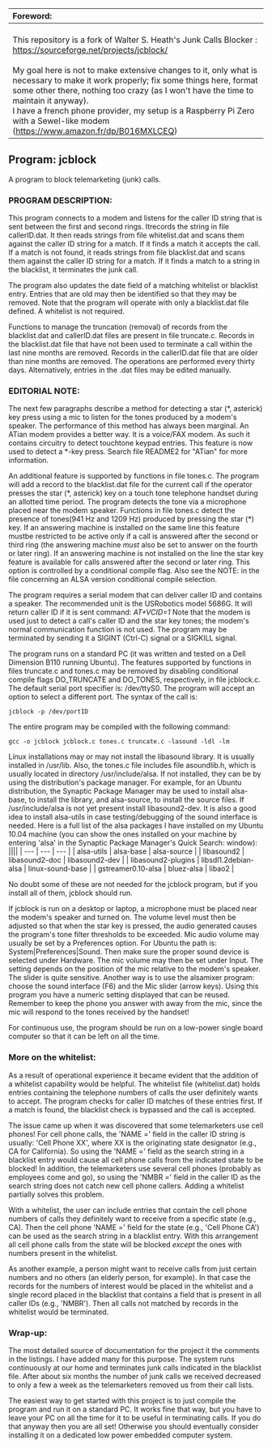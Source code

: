 | Foreword: |
|:---|
| <br/>This repository is a fork of Walter S. Heath's Junk Calls Blocker : https://sourceforge.net/projects/jcblock/ <br/><br/> My goal here is not to make extensive changes to it, only what is necessary to make it work properly; fix some things here, format some other there, nothing too crazy (as I won't have the time to maintain it anyway). <br/> I have a french phone provider, my setup is a Raspberry Pi Zero with a Sewel-like modem (https://www.amazon.fr/dp/B016MXLCEQ) |


## Program: jcblock

A program to block telemarketing (junk) calls.

### PROGRAM DESCRIPTION:

This program connects to a modem and listens for the caller ID string that is sent between the first and second rings.
Itrecords the string in file callerID.dat.
It then reads strings from file whitelist.dat and scans them against the caller ID string for a match.
If it finds a match it accepts the call.
If a match is not found, it reads strings from file blacklist.dat and scans them against the caller ID string for a match.
If it finds a match to a string in the blacklist, it terminates the junk call.

The program also updates the date field of a matching whitelist or blacklist entry.
Entries that are old may then be identified so that they may be removed.
Note that the program will operate with only a blacklist.dat file defined.
A whitelist is not required.

Functions to manage the truncation (removal) of records from the blacklist.dat and callerID.dat files are present in file truncate.c.
Records in the blacklist.dat file that have not been used to terminate a call within the last nine months are removed.
Records in the callerID.dat file that are older than nine months are removed.
The operations are performed every thirty days. 
Alternatively, entries in the .dat files may be edited manually.

### EDITORIAL NOTE:
The next few paragraphs describe a method for detecting a star (\*, asterick) key press using a mic to listen for the tones produced by a modem's speaker.
The performance of this method has always been marginal. An ATian modem provides a better way. It is a voice/FAX modem.
As such it contains circuitry to detect touchtone keypad entries. This feature is now used to detect a \*-key press.
Search file README2 for "ATian" for more information.

An additional feature is supported by functions in file tones.c.
The program will add a record to the blacklist.dat file for the current call if the operator presses the star (\*, asterick) key on a touch tone telephone handset during an allotted time period.
The program detects the tone via a microphone placed near the modem speaker.
Functions in file tones.c detect the presence of tones(941 Hz and 1209 Hz) produced by pressing the star (\*) key.
If an answering machine is installed on the same line this feature mustbe restricted to be active only if a call is answered after the second or third ring
(the answering machine *must* also be set to answer on the fourth or later ring).
If an answering machine is not installed on the line the star key feature is available for calls answered after the second or later ring.
This option is controlled by a conditional compile flag.
Also see the NOTE: in the file concerning an ALSA version conditional compile selection.

The program requires a serial modem that can deliver caller ID and contains a speaker.
The recommended unit is the USRobotics model 5686G. It will return caller ID if it is sent command: *AT+VCID=1*
Note that the modem is used just to detect a call's caller ID and the star key tones; the modem's normal communication function is not used.
The program may be terminated by sending it a SIGINT (Ctrl-C) signal or a SIGKILL signal.

The program runs on a standard PC (it was written and tested on a Dell Dimension B110 running Ubuntu).
The features supported by functions in files truncate.c and tones.c may be removed by disabling conditional compile flags DO_TRUNCATE and DO_TONES, respectively, in file jcblock.c.
The default serial port specifier is: /dev/ttyS0. The program will accept an option to select a different port.
The syntax of the call is:

    jcblock -p /dev/portID

The entire program may be compiled with the following command:

    gcc -o jcblock jcblock.c tones.c truncate.c -lasound -ldl -lm

Linux installations may or may not install the libasound library. It is usually installed in /usr/lib.
Also, the tones.c file includes file asoundlib.h, which is usually located in directory /usr/include/alsa.
If not installed, they can be by using the distribution's package manager.
For example, for an Ubuntu distribution, the Synaptic Package Manager may be used to install alsa-base, to install the library, and alsa-source, to install the source files.
If /usr/include/alsa is not yet present install libasound2-dev.
It is also a good idea to install alsa-utils in case testing/debugging of the sound interface is needed.
Here is a full list of the alsa packages I have installed on my Ubuntu 10.04 machine (you can show the ones installed on your machine by entering 'alsa' in the Synaptic Package Manager's Quick Search: window):
||||
| --- | --- | --- |
| alsa-utils | alsa-base | alsa-source |
| libasound2 | libasound2-doc | libasound2-dev |
| libasound2-plugins | libsdl1.2debian-alsa | linux-sound-base |
| gstreamer0.10-alsa | bluez-alsa | libao2 |

No doubt some of these are not needed for the jcblock program, but if you install all of them, jcblock should run.

If jcblock is run on a desktop or laptop, a microphone must be placed near the modem's speaker and turned on.
The volume level must then be adjusted so that when the star key is pressed, the audio generated causes the program's tone filter thresholds to be exceeded.
Mic audio volume may usually be set by a Preferences option. For Ubuntu the path is: System|Preferences|Sound.
Then make sure the proper sound device is selected under Hardware. The mic volume may then be set under Input.
The setting depends on the position of the mic relative to the modem's speaker. The slider is quite sensitive.
Another way is to use the alsamixer program: choose the sound interface (F6) and the Mic slider (arrow keys).
Using this program you have a numeric setting displayed that can be reused.
Remember to keep the phone you answer with away from the mic, since the mic will respond to the tones received by the handset!

For continuous use, the program should be run on a low-power single board computer so that it can be left on all the time.

### More on the whitelist:

As a result of operational experience it became evident that the addition of a whitelist capability would be helpful.
The whitelist file (whitelist.dat) holds entries containing the telephone numbers of calls the user definitely wants to accept.
The program checks for caller ID matches of these entries first. If a match is found, the blacklist check is bypassed and the call is accepted.

The issue came up when it was discovered that some telemarketers use cell phones!
For cell phone calls, the 'NAME =' field in the caller ID string is usually: 'Cell Phone   XX', where XX is the originating state designator (e.g., CA for California).
So using the 'NAME =' field as the search string in a blacklist entry would cause all cell phone calls from the indicated state to be blocked!
In addition, the telemarketers use several cell phones (probably as employees come and go), so using the 'NMBR =' field in the caller ID as the search string does not catch new cell phone callers.
Adding a whitelist partially solves this problem.

With a whitelist, the user can include entries that contain the cell phone numbers of calls they definitely want to receive from a specific state (e.g., CA).
Then the cell phone 'NAME =' field for the state (e.g., 'Cell Phone   CA') can be used as the search string in a blacklist entry.
With this arrangement all cell phone calls from the state will be blocked *except* the ones with numbers present in the whitelist.

As another example, a person might want to receive calls from just certain numbers and no others (an elderly person, for example).
In that case the records for the numbers of interest would be placed in the whitelist and a single record placed in the blacklist that contains a field that is present in all caller IDs (e.g., 'NMBR').
Then all calls not matched by records in the whitelist would be terminated.

### Wrap-up:

The most detailed source of documentation for the project it the comments in the listings. I have added many for this purpose.
The system runs continuously at our home and terminates junk calls indicated in the blacklist file.
After about six months the number of junk calls we received decreased to only a few a week as the telemarketers removed us from their call lists.

The easiest way to get started with this project is to just compile the program and run it on a standard PC.
It works fine that way, but you have to leave your PC on all the time for it to be useful in terminating calls.
If you do that anyway then you are all set! Otherwise you should eventually consider installing it on a dedicated low power embedded computer system.
